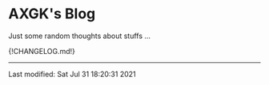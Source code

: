 # AXGK's Blog

Just some random thoughts about stuffs ...


{!CHANGELOG.md!}
<!-- pre_proc_marker -->


----


Last modified: Sat Jul 31 18:20:31 2021